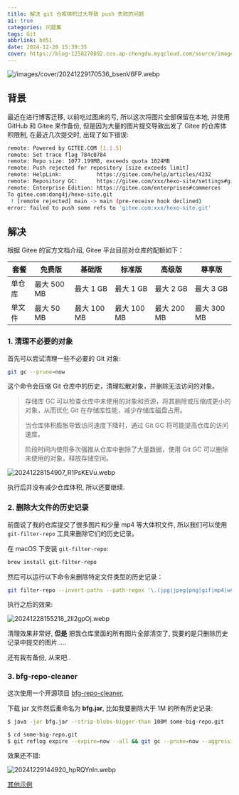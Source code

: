 ```yaml
---
title: 解决 git 仓库体积过大导致 push 失败的问题
ai: true
categories: 问题集
tags: Git
abbrlink: b051
date: 2024-12-28 15:39:35
cover: https://blog-1258270892.cos.ap-chengdu.myqcloud.com/source/image/20241229170536_bsenV6FP.webp
---
```


![/images/cover/20241229170536_bsenV6FP.webp](https://blog-1258270892.cos.ap-chengdu.myqcloud.com/source/image/20241229170536_bsenV6FP.webp)

## 背景

最近在进行博客迁移, 以前吃过图床的亏, 所以这次将图片全部保留在本地, 并使用 GitHub 和 Gitee 来作备份, 但是因为大量的图片提交导致出发了 Gitee 的仓库体积限制, 在最近几次提交时, 出现了如下错误:

```bash
remote: Powered by GITEE.COM [1.1.5]
remote: Set trace flag 784c0784
remote: Repo size: 1077.199MB, exceeds quota 1024MB
remote: Push rejected for repository [size exceeds limit]
remote: HelpLink:           https://gitee.com/help/articles/4232
remote: Repository GC:      https://gitee.com/xxx/hexo-site/settings#git-gc
remote: Enterprise Edition: https://gitee.com/enterprises#commerces
To gitee.com:dong4j/hexo-site.git
 ! [remote rejected] main -> main (pre-receive hook declined)
error: failed to push some refs to 'gitee.com:xxx/hexo-site.git'
```

## 解决

根据 Gitee 的官方文档介绍, Gitee 平台目前对仓库的配额如下：

| 套餐   | 免费版      | 基础版      | 标准版      | 高级版      | 尊享版      |
| ------ | ----------- | ----------- | ----------- | ----------- | ----------- |
| 单仓库 | 最大 500 MB | 最大 1 GB   | 最大 1 GB   | 最大 2 GB   | 最大 3 GB   |
| 单文件 | 最大 50 MB  | 最大 100 MB | 最大 100 MB | 最大 200 MB | 最大 300 MB |

### 1. 清理不必要的对象

首先可以尝试清理一些不必要的 Git 对象:

```bash
git gc --prune=now
```

这个命令会压缩 Git 仓库中的历史，清理松散对象，并删除无法访问的对象。

> 存储库 GC 可以检查仓库中未使用的对象和资源，将其删除或压缩成更小的对象，从而优化 Git 在存储库性能，减少存储库磁盘占用。
>
> 当仓库体积膨胀导致访问速度下降时，通过 Git GC 将可能提高仓库的访问速度。
>
> 阶段时间内使用多次强推从仓库中删除了大量数据，使用 Git GC 可以删除未使用的对象，释放存储空间。

![20241228154907_R1PsKEVu.webp](https://blog-1258270892.cos.ap-chengdu.myqcloud.com/source/image/20241228154907_R1PsKEVu.webp)

执行后并没有减少仓库体积, 所以还要继续.

### 2. 删除大文件的历史记录

前面说了我的仓库提交了很多图片和少量 mp4 等大体积文件, 所以我们可以使用 `git-filter-repo` 工具来删除它们的历史记录。

在 macOS 下安装 `git-filter-repo`:

```bash
brew install git-filter-repo
```

然后可以运行以下命令来删除特定文件类型的历史记录：

```bash
git filter-repo --invert-paths --path-regex '\.(jpg|jpeg|png|gif|mp4|webp|svg)$' --force
```

执行之后的效果:

![20241228155218_2lI2gpOj.webp](https://blog-1258270892.cos.ap-chengdu.myqcloud.com/source/image/20241228155218_2lI2gpOj.webp)

清理效果非常好, **但是** 把我仓库里面的所有图片全部清空了, 我要的是只删除历史记录中提交的图片.....

还有我有备份, 从来吧..

### 3. bfg-repo-cleaner

这次使用一个开源项目 [bfg-repo-cleaner](https://github.com/rtyley/bfg-repo-cleaner?tab=readme-ov-file),

下载 jar 文件然后重命名为 **bfg.jar**, 比如我要删除大于 1M 的所有历史记录:

```bash
$ java -jar bfg.jar --strip-blobs-bigger-than 100M some-big-repo.git

$ cd some-big-repo.git
$ git reflog expire --expire=now --all && git gc --prune=now --aggressive
```

效果还不错:

![20241229144920_hpRQYnln.webp](https://blog-1258270892.cos.ap-chengdu.myqcloud.com/source/image/20241229144920_hpRQYnln.webp)

[其他示例](https://rtyley.github.io/bfg-repo-cleaner/)

<!-- markdownlint-disable-next-line MD033 -->

<meta name="referrer" content="no-referrer"/>
